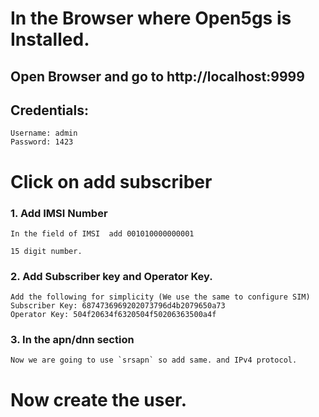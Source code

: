 # In the Browser where Open5gs is Installed.

## Open Browser and go to http://localhost:9999

## Credentials:

```
Username: admin
Password: 1423
```

# Click on add subscriber

### 1. Add IMSI Number
```
In the field of IMSI  add 001010000000001

15 digit number.
```

### 2. Add Subscriber key and Operator Key.

```
Add the following for simplicity (We use the same to configure SIM)
Subscriber Key: 6874736969202073796d4b2079650a73
Operator Key: 504f20634f6320504f50206363500a4f 

```

### 3. In the apn/dnn section

```
Now we are going to use `srsapn` so add same. and IPv4 protocol.
```

# Now create the user. 
